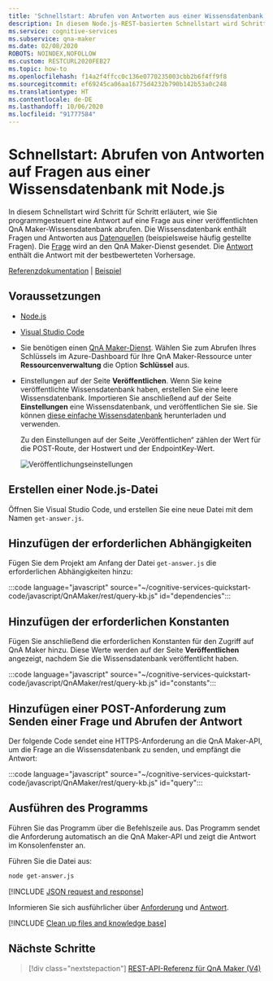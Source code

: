 ```yaml
---
title: 'Schnellstart: Abrufen von Antworten aus einer Wissensdatenbank – REST, Node.js – QnA Maker'
description: In diesem Node.js-REST-basierten Schnellstart wird Schritt für Schritt erläutert, wie Sie programmgesteuert eine Antwort auf eine Frage aus einer Wissensdatenbank abrufen.
ms.service: cognitive-services
ms.subservice: qna-maker
ms.date: 02/08/2020
ROBOTS: NOINDEX,NOFOLLOW
ms.custom: RESTCURL2020FEB27
ms.topic: how-to
ms.openlocfilehash: f14a2f4ffcc0c136e0770235003cbb2b6f4ff9f8
ms.sourcegitcommit: ef69245ca06aa16775d4232b790b142b53a0c248
ms.translationtype: HT
ms.contentlocale: de-DE
ms.lasthandoff: 10/06/2020
ms.locfileid: "91777584"
---
```

# <a name="quickstart-get-answers-to-a-question-from-a-knowledge-base-with-nodejs"></a>Schnellstart: Abrufen von Antworten auf Fragen aus einer Wissensdatenbank mit Node.js

In diesem Schnellstart wird Schritt für Schritt erläutert, wie Sie programmgesteuert eine Antwort auf eine Frage aus einer veröffentlichten QnA Maker-Wissensdatenbank abrufen. Die Wissensdatenbank enthält Fragen und Antworten aus [Datenquellen](../Concepts/knowledge-base.md) (beispielsweise häufig gestellte Fragen). Die [Frage](../how-to/metadata-generateanswer-usage.md#generateanswer-request-configuration) wird an den QnA Maker-Dienst gesendet. Die [Antwort](../how-to/metadata-generateanswer-usage.md#generateanswer-response-properties) enthält die Antwort mit der bestbewerteten Vorhersage.

[Referenzdokumentation](https://docs.microsoft.com/rest/api/cognitiveservices/qnamakerruntime/runtime) | [Beispiel](https://github.com/Azure-Samples/cognitive-services-qnamaker-nodejs/blob/master/documentation-samples/quickstarts/get-answer/get-answer.js)

## <a name="prerequisites"></a>Voraussetzungen

* [Node.js](https://nodejs.org/en/download/)
* [Visual Studio Code](https://code.visualstudio.com/)
* Sie benötigen einen [QnA Maker-Dienst](../How-To/set-up-qnamaker-service-azure.md). Wählen Sie zum Abrufen Ihres Schlüssels im Azure-Dashboard für Ihre QnA Maker-Ressource unter **Ressourcenverwaltung** die Option **Schlüssel** aus.
* Einstellungen auf der Seite **Veröffentlichen**. Wenn Sie keine veröffentlichte Wissensdatenbank haben, erstellen Sie eine leere Wissensdatenbank. Importieren Sie anschließend auf der Seite **Einstellungen** eine Wissensdatenbank, und veröffentlichen Sie sie. Sie können [diese einfache Wissensdatenbank](https://github.com/Azure-Samples/cognitive-services-sample-data-files/blob/master/qna-maker/knowledge-bases/basic-kb.tsv) herunterladen und verwenden.

    Zu den Einstellungen auf der Seite „Veröffentlichen“ zählen der Wert für die POST-Route, der Hostwert und der EndpointKey-Wert.

    ![Veröffentlichungseinstellungen](../media/qnamaker-quickstart-get-answer/publish-settings.png)

## <a name="create-a-nodejs-file"></a>Erstellen einer Node.js-Datei

Öffnen Sie Visual Studio Code, und erstellen Sie eine neue Datei mit dem Namen `get-answer.js`.

## <a name="add-the-required-dependencies"></a>Hinzufügen der erforderlichen Abhängigkeiten

Fügen Sie dem Projekt am Anfang der Datei `get-answer.js` die erforderlichen Abhängigkeiten hinzu:

:::code language="javascript" source="~/cognitive-services-quickstart-code/javascript/QnAMaker/rest/query-kb.js" id="dependencies":::

## <a name="add-the-required-constants"></a>Hinzufügen der erforderlichen Konstanten

Fügen Sie anschließend die erforderlichen Konstanten für den Zugriff auf QnA Maker hinzu. Diese Werte werden auf der Seite **Veröffentlichen** angezeigt, nachdem Sie die Wissensdatenbank veröffentlicht haben.

:::code language="javascript" source="~/cognitive-services-quickstart-code/javascript/QnAMaker/rest/query-kb.js" id="constants":::

## <a name="add-a-post-request-to-send-question-and-get-an-answer"></a>Hinzufügen einer POST-Anforderung zum Senden einer Frage und Abrufen der Antwort

Der folgende Code sendet eine HTTPS-Anforderung an die QnA Maker-API, um die Frage an die Wissensdatenbank zu senden, und empfängt die Antwort:

:::code language="javascript" source="~/cognitive-services-quickstart-code/javascript/QnAMaker/rest/query-kb.js" id="query":::

## <a name="run-the-program"></a>Ausführen des Programms

Führen Sie das Programm über die Befehlszeile aus. Das Programm sendet die Anforderung automatisch an die QnA Maker-API und zeigt die Antwort im Konsolenfenster an.

Führen Sie die Datei aus:

```bash
node get-answer.js
```

[!INCLUDE [JSON request and response](../../../../includes/cognitive-services-qnamaker-quickstart-get-answer-json.md)]

Informieren Sie sich ausführlicher über [Anforderung](../how-to/metadata-generateanswer-usage.md#generateanswer-request) und [Antwort](../how-to/metadata-generateanswer-usage.md#generateanswer-response).

[!INCLUDE [Clean up files and knowledge base](../../../../includes/cognitive-services-qnamaker-quickstart-cleanup-resources.md)]

## <a name="next-steps"></a>Nächste Schritte

> [!div class="nextstepaction"]
> [REST-API-Referenz für QnA Maker (V4)](https://go.microsoft.com/fwlink/?linkid=2092179)
